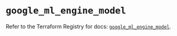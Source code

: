 # `google_ml_engine_model`

Refer to the Terraform Registry for docs: [`google_ml_engine_model`](https://registry.terraform.io/providers/hashicorp/google-beta/5.14.0/docs/resources/google_ml_engine_model).
